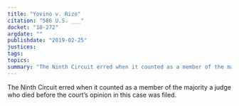 ```yaml
---
title: "Yovino v. Rizo"
citation: "586 U.S. ___"
docket: "18-272"
argdate: ""
publishdate: "2019-02-25"
justices:
tags:
topics:
summary: "The Ninth Circuit erred when it counted as a member of the majority a judge who died before the court’s opinion in this case was filed."
---
```

The Ninth Circuit erred when it counted as a member of the majority a judge who died before the court’s opinion in this case was filed.